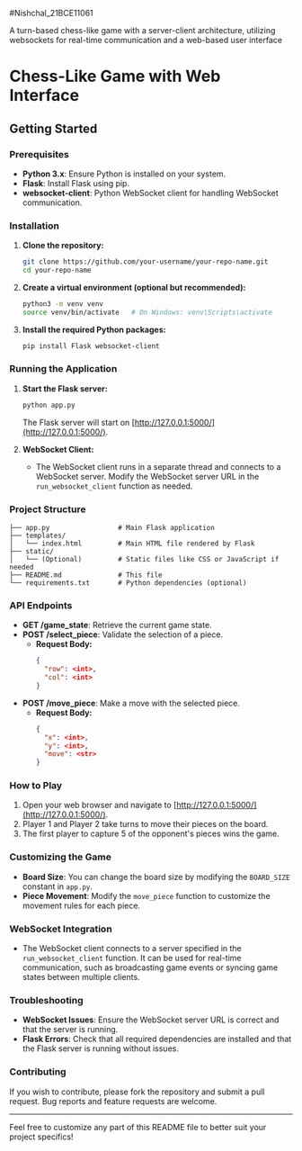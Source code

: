 #Nishchal_21BCE11061

A turn-based chess-like game with a server-client architecture, utilizing websockets for real-time communication and a web-based user interface


# Chess-Like Game with Web Interface

## Getting Started

### Prerequisites
- **Python 3.x**: Ensure Python is installed on your system.
- **Flask**: Install Flask using pip.
- **websocket-client**: Python WebSocket client for handling WebSocket communication.

### Installation
1. **Clone the repository:**
   ```bash
   git clone https://github.com/your-username/your-repo-name.git
   cd your-repo-name
   ```

2. **Create a virtual environment (optional but recommended):**
   ```bash
   python3 -m venv venv
   source venv/bin/activate   # On Windows: venv\Scripts\activate
   ```

3. **Install the required Python packages:**
   ```bash
   pip install Flask websocket-client
   ```

### Running the Application
1. **Start the Flask server:**
   ```bash
   python app.py
   ```

   The Flask server will start on [http://127.0.0.1:5000/](http://127.0.0.1:5000/).

2. **WebSocket Client:**
   - The WebSocket client runs in a separate thread and connects to a WebSocket server. Modify the WebSocket server URL in the `run_websocket_client` function as needed.

### Project Structure
```
├── app.py                 # Main Flask application
├── templates/
│   └── index.html         # Main HTML file rendered by Flask
├── static/
│   └── (Optional)         # Static files like CSS or JavaScript if needed
├── README.md              # This file
└── requirements.txt       # Python dependencies (optional)
```

### API Endpoints
- **GET /game_state**: Retrieve the current game state.
- **POST /select_piece**: Validate the selection of a piece.
  - **Request Body:**
    ```json
    {
      "row": <int>,
      "col": <int>
    }
    ```
- **POST /move_piece**: Make a move with the selected piece.
  - **Request Body:**
    ```json
    {
      "x": <int>,
      "y": <int>,
      "move": <str>
    }
    ```

### How to Play
1. Open your web browser and navigate to [http://127.0.0.1:5000/](http://127.0.0.1:5000/).
2. Player 1 and Player 2 take turns to move their pieces on the board.
3. The first player to capture 5 of the opponent's pieces wins the game.

### Customizing the Game
- **Board Size**: You can change the board size by modifying the `BOARD_SIZE` constant in `app.py`.
- **Piece Movement**: Modify the `move_piece` function to customize the movement rules for each piece.

### WebSocket Integration
- The WebSocket client connects to a server specified in the `run_websocket_client` function. It can be used for real-time communication, such as broadcasting game events or syncing game states between multiple clients.

### Troubleshooting
- **WebSocket Issues**: Ensure the WebSocket server URL is correct and that the server is running.
- **Flask Errors**: Check that all required dependencies are installed and that the Flask server is running without issues.

### Contributing
If you wish to contribute, please fork the repository and submit a pull request. Bug reports and feature requests are welcome.

---

Feel free to customize any part of this README file to better suit your project specifics!
